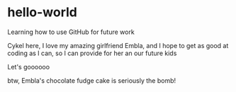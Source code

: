 # hello-world
Learning how to use GitHub for future work

Cykel here, I love my amazing girlfriend Embla, and I hope to get as good at coding as I can, so I can provide for her an our future kids

Let's goooooo

btw, Embla's chocolate fudge cake is seriously the bomb!

